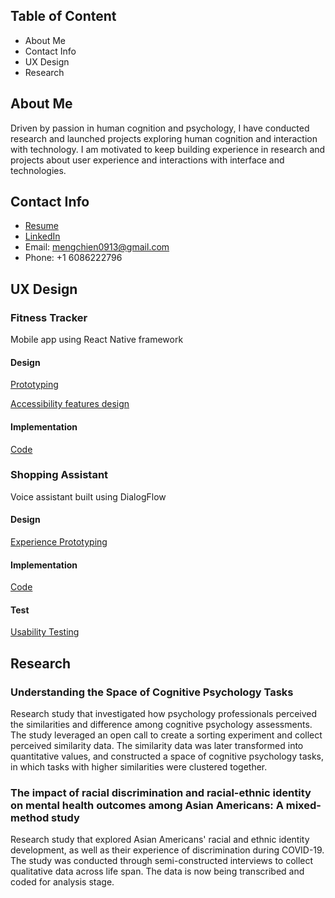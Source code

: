 ## Table of Content
* About Me
* Contact Info
* UX Design
* Research

## About Me
Driven by passion in human cognition and psychology, I have conducted research and launched projects exploring human cognition and interaction with technology. I am motivated to keep building experience in research and projects about user experience and interactions with interface and technologies.

## Contact Info
* [Resume](https://github.com/fionalee913/Fiona-UX-Portfolio/blob/main/README.md)
* [LinkedIn](https://www.linkedin.com/in/fiona-meng-chien-lee/)
* Email: mengchien0913@gmail.com
* Phone: +1 6086222796

## UX Design
### Fitness Tracker
Mobile app using React Native framework
#### Design
[Prototyping](https://docs.google.com/document/d/1OGEtLX5JlxK3URte7sB--1xgOmjDVI9B/edit?usp=sharing&ouid=115985174294581824998&rtpof=true&sd=true)

[Accessibility features design](https://docs.google.com/document/d/1EDWf43rOlkrcdhL5gQBYI-jpjaK6WwSn/edit?usp=sharing&ouid=115985174294581824998&rtpof=true&sd=true)

#### Implementation
[Code]()


### Shopping Assistant
Voice assistant built using DialogFlow
#### Design
[Experience Prototyping](https://docs.google.com/document/d/1TB15_XTvIDQIHUkt2mGGt6tkO5-S9V__2zDqSeABfGM/edit?usp=sharing)

#### Implementation
[Code]()

#### Test
[Usability Testing](https://docs.google.com/document/d/18S6ij9OALAmtMvdjGR90hPgI1zEmAHQnWyvRFd-6DlM/edit?usp=sharing)

## Research
### Understanding the Space of Cognitive Psychology Tasks
Research study that investigated how psychology professionals perceived the similarities and difference among cognitive psychology assessments. The study leveraged an open call to create a sorting experiment and collect perceived similarity data. The similarity data was later transformed into quantitative values, and constructed a space of cognitive psychology tasks, in which tasks with higher similarities were clustered together. 

### The impact of racial discrimination and racial-ethnic identity on mental health outcomes among Asian Americans: A mixed-method study
Research study that explored Asian Americans' racial and ethnic identity development, as well as their experience of discrimination during COVID-19. The study was conducted through semi-constructed interviews to collect qualitative data across life span. The data is now being transcribed and coded for analysis stage. 




